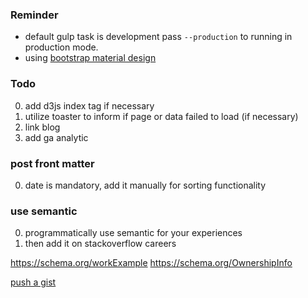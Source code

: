 ### Reminder

  -  default gulp task is development pass `--production` to running
      in production mode.
  - using [bootstrap material design](http://fezvrasta.github.io/bootstrap-material-design)


### Todo
0. add d3js index tag if necessary
0. utilize toaster to inform if page or data failed to load (if necessary)
0. link blog
0. add ga analytic

### post front matter
0. date is mandatory, add it manually for sorting functionality
### use semantic
0. programmatically use semantic for your experiences
0. then add it on stackoverflow careers

https://schema.org/workExample
https://schema.org/OwnershipInfo

[push a gist](http://stackoverflow.com/questions/5299526/github-commiting-push-gist)
